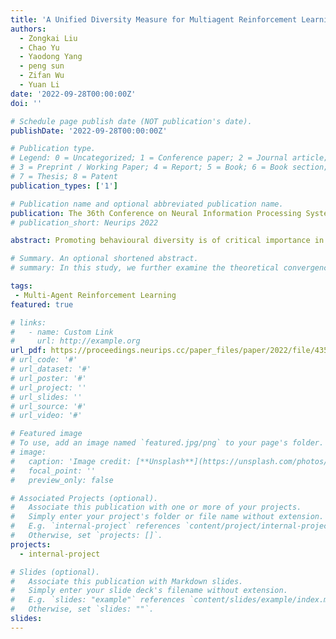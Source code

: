 ```yaml
---
title: 'A Unified Diversity Measure for Multiagent Reinforcement Learning'
authors:
  - Zongkai Liu
  - Chao Yu
  - Yaodong Yang
  - peng sun
  - Zifan Wu
  - Yuan Li
date: '2022-09-28T00:00:00Z'
doi: ''

# Schedule page publish date (NOT publication's date).
publishDate: '2022-09-28T00:00:00Z'

# Publication type.
# Legend: 0 = Uncategorized; 1 = Conference paper; 2 = Journal article;
# 3 = Preprint / Working Paper; 4 = Report; 5 = Book; 6 = Book section;
# 7 = Thesis; 8 = Patent
publication_types: ['1']

# Publication name and optional abbreviated publication name.
publication: The 36th Conference on Neural Information Processing Systems (NeurIPS 2022)
# publication_short: Neurips 2022

abstract: Promoting behavioural diversity is of critical importance in multi-agent reinforcement learning, since it helps the agent population maintain robust performance when encountering unfamiliar opponents at test time, or, when the game is highly non-transitive in the strategy space (e.g., Rock-Paper-Scissor). While a myriad of diversity metrics have been proposed, there are no widely accepted or unified definitions in the literature, making the consequent diversity-aware learning algorithms difficult to evaluate and the insights elusive. In this work, we propose a novel metric called the Unified Diversity Measure (UDM) that offers a unified view for existing diversity metrics. Based on UDM, we design the UDM-Fictitious Play (UDM-FP) and UDM-Policy Space Response Oracle (UDM-PSRO) algorithms as efficient solvers for normal-form games and open-ended games. In theory, we prove that UDM-based methods can enlarge the gamescape by increasing the response capacity of the strategy pool, and have convergence guarantee to two-player Nash equilibrium. We validate our algorithms on games that show strong non-transitivity, and empirical results show that our algorithms achieve better performances than strong PSRO baselines in terms of the exploitability and population effectivity.

# Summary. An optional shortened abstract.
# summary: In this study, we further examine the theoretical convergence rate and sample complexity of such regret minimization-based double oracle methods, utilizing a unified framework called RegretMinimizing Double Oracle.

tags:
 - Multi-Agent Reinforcement Learning
featured: true

# links:
#   - name: Custom Link
#     url: http://example.org
url_pdf: https://proceedings.neurips.cc/paper_files/paper/2022/file/435cce71b4007699041dfffa4f034079-Paper-Conference.pdf
# url_code: '#'
# url_dataset: '#'
# url_poster: '#'
# url_project: ''
# url_slides: ''
# url_source: '#'
# url_video: '#'

# Featured image
# To use, add an image named `featured.jpg/png` to your page's folder.
# image:
#   caption: 'Image credit: [**Unsplash**](https://unsplash.com/photos/pLCdAaMFLTE)'
#   focal_point: ''
#   preview_only: false

# Associated Projects (optional).
#   Associate this publication with one or more of your projects.
#   Simply enter your project's folder or file name without extension.
#   E.g. `internal-project` references `content/project/internal-project/index.md`.
#   Otherwise, set `projects: []`.
projects:
  - internal-project

# Slides (optional).
#   Associate this publication with Markdown slides.
#   Simply enter your slide deck's filename without extension.
#   E.g. `slides: "example"` references `content/slides/example/index.md`.
#   Otherwise, set `slides: ""`.
slides:
---
```

